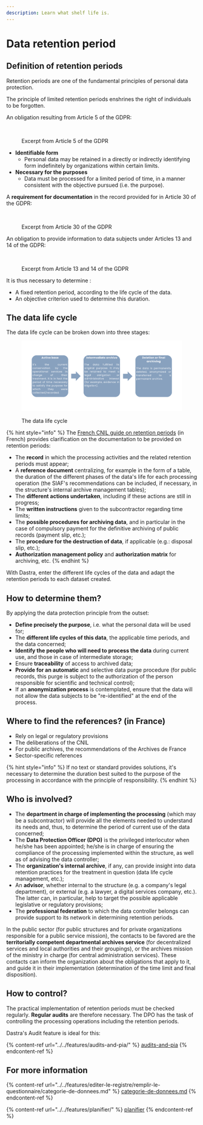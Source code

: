 ```yaml
---
description: Learn what shelf life is.
---
```


# Data retention period

## Definition of retention periods

Retention periods are one of the fundamental principles of personal data protection.&#x20;

The principle of limited retention periods enshrines the right of individuals to be forgotten.&#x20;

An obligation resulting from Article 5 of the GDPR:

<figure><img src="../../.gitbook/assets/Capture d’écran 2023-05-22 à 16.20.41.png" alt=""><figcaption><p>Excerpt from Article 5 of the GDPR</p></figcaption></figure>

* **Identifiable form**&#x20;
  * Personal data may be retained in a directly or indirectly identifying form indefinitely by organizations within certain limits.&#x20;
* **Necessary for the purposes**&#x20;
  * Data must be processed for a limited period of time, in a manner consistent with the objective pursued (i.e. the purpose).

A **requirement for documentation** in the record provided for in Article 30 of the GDPR:

<figure><img src="../../.gitbook/assets/Capture d’écran 2023-05-22 à 16.25.02.png" alt=""><figcaption><p>Excerpt from Article 30 of the GDPR</p></figcaption></figure>

An obligation to provide information to data subjects under Articles 13 and 14 of the GDPR:

<figure><img src="../../.gitbook/assets/Capture d’écran 2023-05-22 à 16.26.35.png" alt=""><figcaption><p>Excerpt from Article 13 and 14 of the GDPR</p></figcaption></figure>

It is thus necessary to determine :&#x20;

* A fixed retention period, according to the life cycle of the data.&#x20;
* An objective criterion used to determine this duration.

## The data life cycle&#x20;

The data life cycle can be broken down into three stages:

<figure><img src="../../.gitbook/assets/The life cycle of the data.png" alt=""><figcaption><p>The data life cycle</p></figcaption></figure>

{% hint style="info" %}
The [French CNIL guide on retention periods](https://www.cnil.fr/sites/default/files/atoms/files/guide\_durees\_de\_conservation.pdf) (in French) provides clarification on the documentation to be provided on retention periods:&#x20;

* The **record** in which the processing activities and the related retention periods must appear;&#x20;
* A **reference document** centralizing, for example in the form of a table, the duration of the different phases of the data's life for each processing operation (the SIAF's recommendations can be included, if necessary, in the structure's internal archive management tables);&#x20;
* The **different actions undertaken**, including if these actions are still in progress;&#x20;
* The **written instructions** given to the subcontractor regarding time limits;
* The **possible procedures for archiving data**, and in particular in the case of compulsory payment for the definitive archiving of public records (payment slip, etc.);&#x20;
* The **procedure for the destruction of data**, if applicable (e.g.: disposal slip, etc.);&#x20;
* **Authorization management policy** and **authorization matrix** for archiving, etc.
{% endhint %}

With Dastra, enter the different life cycles of the data and adapt the retention periods to each dataset created.

## How to determine them?

By applying the data protection principle from the outset:&#x20;

* **Define precisely the purpose**, i.e. what the personal data will be used for;&#x20;
* The **different life cycles of this data**, the applicable time periods, and the data concerned;&#x20;
* **Identify the people who will need to process the data** during current use, and those in case of intermediate storage;&#x20;
* Ensure **traceability** of access to archived data;&#x20;
* **Provide for an automatic** and selective data purge procedure (for public records, this purge is subject to the authorization of the person responsible for scientific and technical control);&#x20;
* If an **anonymization process** is contemplated, ensure that the data will not allow the data subjects to be "re-identified" at the end of the process.

## Where to find the references? (in France)

* Rely on legal or regulatory provisions&#x20;
* The deliberations of the CNIL&#x20;
* For public archives, the recommendations of the Archives de France&#x20;
* Sector-specific references

{% hint style="info" %}
If no text or standard provides solutions, it's necessary to determine the duration best suited to the purpose of the processing in accordance with the principle of responsibility.
{% endhint %}

## Who is involved?

* The **department in charge of implementing the processing** (which may be a subcontractor) will provide all the elements needed to understand its needs and, thus, to determine the period of current use of the data concerned;
* The **Data Protection Officer (DPO)** is the privileged interlocutor when he/she has been appointed; he/she is in charge of ensuring the compliance of the processing implemented within the structure, as well as of advising the data controller;
* The **organization's internal archive**, if any, can provide insight into data retention practices for the treatment in question (data life cycle management, etc.);
* An **advisor**, whether internal to the structure (e.g. a company's legal department), or external (e.g. a lawyer, a digital services company, etc.). The latter can, in particular, help to target the possible applicable legislative or regulatory provisions;
* The **professional federation** to which the data controller belongs can provide support to its network in determining retention periods.

In the public sector (for public structures and for private organizations responsible for a public service mission), the contacts to be favored are the **territorially competent departmental archives service** (for decentralized services and local authorities and their groupings), or the archives mission of the ministry in charge (for central administration services). These contacts can inform the organization about the obligations that apply to it, and guide it in their implementation (determination of the time limit and final disposition).

## How to control?

The practical implementation of retention periods must be checked regularly. **Regular audits** are therefore necessary. The DPO has the task of controlling the processing operations including the retention periods.

Dastra's Audit feature is ideal for this:

{% content-ref url="../../features/audits-and-pia/" %}
[audits-and-pia](../../features/audits-and-pia/)
{% endcontent-ref %}

## For more information

{% content-ref url="../../features/editer-le-registre/remplir-le-questionnaire/categorie-de-donnees.md" %}
[categorie-de-donnees.md](../../features/editer-le-registre/remplir-le-questionnaire/categorie-de-donnees.md)
{% endcontent-ref %}

{% content-ref url="../../features/planifier/" %}
[planifier](../../features/planifier/)
{% endcontent-ref %}
